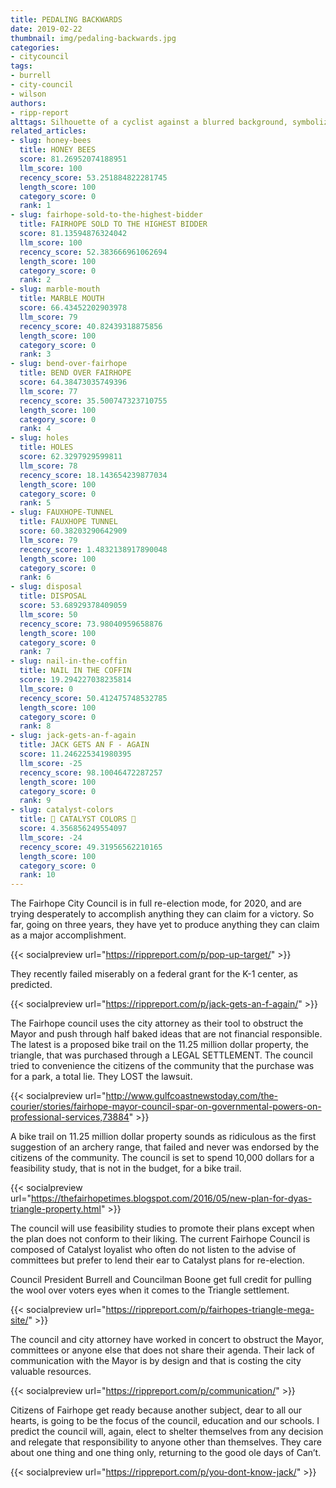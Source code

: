 ```yaml
---
title: PEDALING BACKWARDS
date: 2019-02-22
thumbnail: img/pedaling-backwards.jpg
categories:
- citycouncil
tags:
- burrell
- city-council
- wilson
authors:
- ripp-report
alttags: Silhouette of a cyclist against a blurred background, symbolizing Fairhope City Council’s lack of progress and failed init...
related_articles:
- slug: honey-bees
  title: HONEY BEES
  score: 81.26952074188951
  llm_score: 100
  recency_score: 53.251884822281745
  length_score: 100
  category_score: 0
  rank: 1
- slug: fairhope-sold-to-the-highest-bidder
  title: FAIRHOPE SOLD TO THE HIGHEST BIDDER
  score: 81.13594876324042
  llm_score: 100
  recency_score: 52.383666961062694
  length_score: 100
  category_score: 0
  rank: 2
- slug: marble-mouth
  title: MARBLE MOUTH
  score: 66.43452202903978
  llm_score: 79
  recency_score: 40.82439318875856
  length_score: 100
  category_score: 0
  rank: 3
- slug: bend-over-fairhope
  title: BEND OVER FAIRHOPE
  score: 64.38473035749396
  llm_score: 77
  recency_score: 35.500747323710755
  length_score: 100
  category_score: 0
  rank: 4
- slug: holes
  title: HOLES
  score: 62.3297929599811
  llm_score: 78
  recency_score: 18.143654239877034
  length_score: 100
  category_score: 0
  rank: 5
- slug: FAUXHOPE-TUNNEL
  title: FAUXHOPE TUNNEL
  score: 60.38203290642909
  llm_score: 79
  recency_score: 1.4832138917890048
  length_score: 100
  category_score: 0
  rank: 6
- slug: disposal
  title: DISPOSAL
  score: 53.68929378409059
  llm_score: 50
  recency_score: 73.98040959658876
  length_score: 100
  category_score: 0
  rank: 7
- slug: nail-in-the-coffin
  title: NAIL IN THE COFFIN
  score: 19.294227038235814
  llm_score: 0
  recency_score: 50.412475748532785
  length_score: 100
  category_score: 0
  rank: 8
- slug: jack-gets-an-f-again
  title: JACK GETS AN F - AGAIN
  score: 11.246225341980395
  llm_score: -25
  recency_score: 98.10046472287257
  length_score: 100
  category_score: 0
  rank: 9
- slug: catalyst-colors
  title: 🚫 CATALYST COLORS 🚫
  score: 4.356856249554097
  llm_score: -24
  recency_score: 49.31956562210165
  length_score: 100
  category_score: 0
  rank: 10
---
```

The Fairhope City Council is in full re-election mode, for 2020, and are trying desperately to accomplish anything they can claim for a victory. So far, going on three years, they have yet to produce anything they can claim as a major accomplishment.

{{< socialpreview url="https://rippreport.com/p/pop-up-target/" >}}

They recently failed miserably on a federal grant for the K-1 center, as predicted.

{{< socialpreview url="https://rippreport.com/p/jack-gets-an-f-again/" >}}

The Fairhope council uses the city attorney as their tool to obstruct the Mayor and push through half baked ideas that are not financial responsible. The latest is a proposed bike trail on the 11.25 million dollar property, the triangle, that was purchased through a LEGAL SETTLEMENT. The council tried to convenience the citizens of the community that the purchase was for a park, a total lie. They LOST the lawsuit.

{{< socialpreview url="http://www.gulfcoastnewstoday.com/the-courier/stories/fairhope-mayor-council-spar-on-governmental-powers-on-professional-services,73884" >}}

A bike trail on 11.25 million dollar property sounds as ridiculous as the first suggestion of an archery range, that failed and never was endorsed by the citizens of the community. The council is set to spend 10,000 dollars for a feasibility study, that is not in the budget, for a bike trail.

{{< socialpreview url="https://thefairhopetimes.blogspot.com/2016/05/new-plan-for-dyas-triangle-property.html" >}}

The council will use feasibility studies to promote their plans except when the plan does not conform to their liking. The current Fairhope Council is composed of Catalyst loyalist who often do not listen to the advise of committees but prefer to lend their ear to Catalyst plans for re-election.

Council President Burrell and Councilman Boone get full credit for pulling the wool over voters eyes when it comes to the Triangle settlement.

{{< socialpreview url="https://rippreport.com/p/fairhopes-triangle-mega-site/" >}}


The council and city attorney have worked in concert to obstruct the Mayor, committees or anyone else that does not share their agenda. Their lack of communication with the Mayor is by design and that is costing the city valuable resources.

{{< socialpreview url="https://rippreport.com/p/communication/" >}}

Citizens of Fairhope get ready because another subject, dear to all our hearts, is going to be the focus of the council, education and our schools. I predict the council will, again, elect to shelter themselves from any decision and relegate that responsibility to anyone other than themselves. They care about one thing and one thing only, returning to the good ole days of Can’t.

{{< socialpreview url="https://rippreport.com/p/you-dont-know-jack/" >}}

